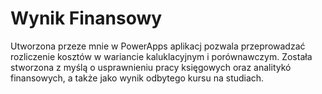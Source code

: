 # Wynik Finansowy
Utworzona przeze mnie w PowerApps aplikacj pozwala przeprowadzać rozliczenie kosztów w wariancie kaluklacyjnym i porównawczym. Została stworzona z myślą o usprawnieniu pracy księgowych oraz analitykó finansowych, a także jako wynik odbytego kursu na studiach.

